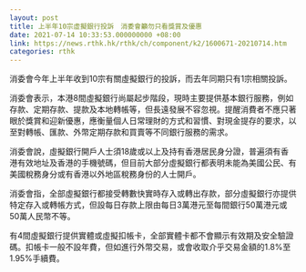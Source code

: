 ```yaml
---
layout: post
title: 上半年10宗虛擬銀行投訴　消委會籲勿只看獎賞及優惠
date: 2021-07-14 10:33:53.000000000 +08:00
link: https://news.rthk.hk/rthk/ch/component/k2/1600671-20210714.htm
categories: rthk
---
```


消委會今年上半年收到10宗有關虛擬銀行的投訴，而去年同期只有1宗相關投訴。

消委會表示，本港8間虛擬銀行尚屬起步階段，現時主要提供基本銀行服務，例如存款、定期存款、提款及本地轉帳等，但長遠發展不容忽視。提醒消費者不應只著眼於獎賞和迎新優惠，應衡量個人日常理財的方式和習慣、對現金提存的要求，以至對轉帳、匯款、外幣定期存款和買賣等不同銀行服務的需求。

消委會說，虛擬銀行開戶人士須18歲或以上及持有香港居民身分證，普遍須有香港有效地址及香港的手機號碼，但目前大部分虛擬銀行都表明未能為美國公民、有美國稅務身分或有香港以外地區稅務身份的人士開戶。

消委會指，全部虛擬銀行都接受轉數快實時存入或轉出存款，部分虛擬銀行亦提供特定存入或轉帳方式，但設每日存款上限由每日3萬港元至每間銀行50萬港元或50萬人民幣不等。

有4間虛擬銀行提供實體或虛擬扣帳卡，全部實體卡都不會顯示有效期及安全驗證碼。扣帳卡一般不設年費，但如進行外幣交易，或會收取介乎交易金額的1.8%至1.95%手續費。
